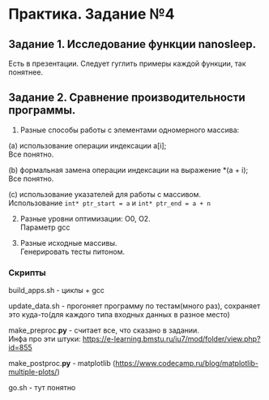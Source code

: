 # Практика. Задание №4

## Задание 1. Исследование функции nanosleep.
Есть в презентации. Следует гуглить примеры каждой функции, так понятнее.


## Задание 2. Сравнение производительности программы.

1. Разные способы работы с элементами одномерного массива:

(a) использование операции индексации a[i];  
Все понятно.

(b) формальная замена операции индексации на выражение *(a + i);  
Все понятно.

(c) использование указателей для работы с массивом.  
Использование ```int* ptr_start = a``` и ```int* ptr_end = a + n```

2. Разные уровни оптимизации: O0, O2.  
Параметр gcc

3. Разные исходные массивы.  
Генерировать тесты питоном.

### Скрипты
build_apps.sh - циклы + gcc

update_data.sh - прогоняет программу по тестам(много раз), сохраняет это куда-то(для каждого типа входных данных в разное место)

make_preproc.**py** - считает все, что сказано в задании.   
Инфа про эти штуки: https://e-learning.bmstu.ru/iu7/mod/folder/view.php?id=855

make_postproc.**py** - matplotlib (https://www.codecamp.ru/blog/matplotlib-multiple-plots/)

go.sh - тут понятно

